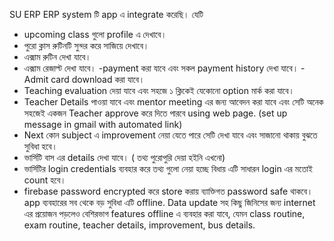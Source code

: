 SU ERP
ERP system টি app এ integrate করেছি।
যেটি 
 - upcoming class গুলো profile এ দেখাবে। 
- পুরো ক্লাস রুটিনটি সুন্দর করে সাজিয়ে দেখাবে।
- এক্সাম রুটিন দেখা যাবে। 
- এক্সাম রেজাল্ট দেখা যাবে। 
-payment করা যাবে এবং সকল payment history দেখা যাবে।
-Admit card download করা যাবে।
- Teaching evaluation দেয়া যাবে এবং সহজে ১ ক্লিকেই 
  যেকোনো option মার্ক করা যাবে। 
- Teacher Details পাওয়া যাবে এবং mentor meeting  এর জন্য আবেদন করা যাবে এবং সেটি অনেক সহজেই একজন Teacher approve করে দিতে পারবে using web page. (set up message in gmail with automated link) 
- Next কোন subject এ improvement নেয়া যেতে পারে সেটি দেখা যাবে এবং সাজানো থাকায় বুঝতে সুবিধা হবে।
- ভার্সিটি বাস এর details দেখা যাবে। ( তথ্য পুরোপুরি দেয়া হইনি এখনো) 
- ভার্সিটির login credentials ব্যবহার করে তথ্য গুলো নেয়া হচ্ছে বিধায় এটি সাধারন login এর মতোই count হবে। 
- firebase password encrypted করে store করায় ব্যাক্তিগত password safe থাকবে। 
app ব্যবহারের সব থেকে বড় সুবিধা এটি offline. 
Data update সহ কিছু জিনিসের জন্য internet এর প্রয়োজন পড়লেও বেশিরভাগ features offline এ ব্যবহার করা যাবে, যেমন class routine, exam routine, teacher details, improvement, bus details.
